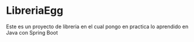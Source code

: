 # LibreriaEgg
Este es un proyecto de libreria en el cual pongo en practica lo aprendido en Java con Spring Boot
